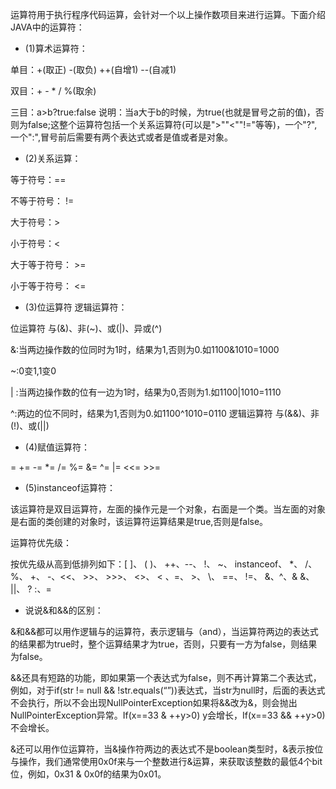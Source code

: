 运算符用于执行程序代码运算，会针对一个以上操作数项目来进行运算。下面介绍JAVA中的运算符：
* (1)算术运算符：
单目：+(取正) -(取负) ++(自增1) --(自减1) 
双目：+ - * / %(取余) 
三目：a>b?true:false 说明：当a大于b的时候，为true(也就是冒号之前的值)，否则为false;这整个运算符包括一个关系运算符(可以是">""<""!="等等)，一个"?",一个":",冒号前后需要有两个表达式或者是值或者是对象。
* (2)关系运算：
等于符号：==
不等于符号： != 
大于符号：>
小于符号：<
大于等于符号： >= 
小于等于符号： <= 
* (3)位运算符 逻辑运算符：
位运算符 与(&)、非(~)、或(|)、异或(^)
&:当两边操作数的位同时为1时，结果为1,否则为0.如1100&1010=1000 
~:0变1,1变0 
| :当两边操作数的位有一边为1时，结果为0,否则为1.如1100|1010=1110 
^:两边的位不同时，结果为1,否则为0.如1100^1010=0110 逻辑运算符 与(&&)、非(!)、或(||)
* (4)赋值运算符：
= += -= *= /= %= &= ^= |= <<= >>=
* (5)instanceof运算符：
该运算符是双目运算符，左面的操作元是一个对象，右面是一个类。当左面的对象是右面的类创建的对象时，该运算符运算结果是true,否则是false。
运算符优先级：
按优先级从高到低排列如下：[ ]、 ( )、 ++、--、 !、 ~、 instanceof、 *、 /、 %、 +、 -、<<、 >>、 >>>、 <>、 < 、=、 >、 \、 ==、 !=、 &、^、& &、 ||、 ? :、= 
* 说说&和&&的区别：
&和&&都可以用作逻辑与的运算符，表示逻辑与（and），当运算符两边的表达式的结果都为true时，整个运算结果才为true，否则，只要有一方为false，则结果为false。
&&还具有短路的功能，即如果第一个表达式为false，则不再计算第二个表达式，例如，对于if(str != null && !str.equals(“”))表达式，当str为null时，后面的表达式不会执行，所以不会出现NullPointerException如果将&&改为&，则会抛出NullPointerException异常。If(x==33 & ++y>0) y会增长，If(x==33 && ++y>0)不会增长。
&还可以用作位运算符，当&操作符两边的表达式不是boolean类型时，&表示按位与操作，我们通常使用0x0f来与一个整数进行&运算，来获取该整数的最低4个bit位，例如，0x31 & 0x0f的结果为0x01。